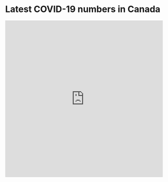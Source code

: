 # Latest COVID-19 numbers in Canada
<iframe src="https://vs-postmedia.github.io/covid-national-canada/" height="500" width="100%" scrolling="no" frameborder="0"></iframe>
